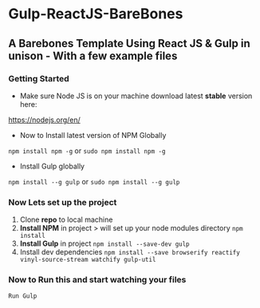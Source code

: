 # Gulp-ReactJS-BareBones
## A Barebones Template Using React JS &amp; Gulp in unison - With a few example files 

### Getting Started 

* Make sure Node JS is on your machine download latest **stable** version here:

https://nodejs.org/en/

* Now to Install latest version of NPM Globally

` npm install npm -g ` or ` sudo npm install npm -g `

* Install Gulp globally

` npm install --g gulp ` or ` sudo npm install --g gulp `


### Now Lets set up the project 

1. Clone **repo** to local machine
2. **Install NPM** in project > will set up your node modules directory `npm install`
3. **Install Gulp** in project ` npm install --save-dev gulp ` 
4. Install dev dependencies ` npm install --save browserify reactify vinyl-source-stream watchify gulp-util `

### Now to **Run** this and start watching your files
` Run Gulp `


